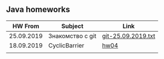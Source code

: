 ## Java homeworks
|HW From   |Subject|Link|
|----------|-------|----|
|25.09.2019|Знакомство с git |[git-25.09.2019.txt](https://github.com/TheHACKATHON/javahw/blob/master/git-25.09.2019.txt)|
|18.09.2019|CyclicBarrier|[hw04](https://github.com/TheHACKATHON/javahw/tree/master/hw04)|
||||